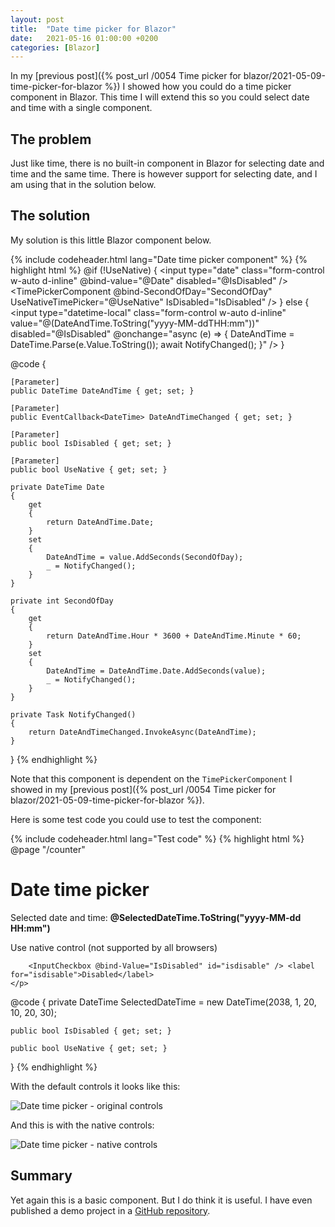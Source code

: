 ```yaml
---
layout: post
title:  "Date time picker for Blazor"
date:   2021-05-16 01:00:00 +0200
categories: [Blazor] 
---
```


In my [previous post]({% post_url /0054 Time picker for blazor/2021-05-09-time-picker-for-blazor %})
I showed how you could do a time picker component in Blazor. This time I will
extend this so you could select date and time with a single component.

## The problem

Just like time, there is no built-in component in Blazor for selecting date and
time and the same time. There is however support for selecting date, and I am
using that in the solution below.

## The solution

My solution is this little Blazor component below.

{% include codeheader.html lang="Date time picker component" %}
{% highlight html %}
@if (!UseNative)
{
    <input type="date" class="form-control w-auto d-inline" @bind-value="@Date" disabled="@IsDisabled" />
    <TimePickerComponent @bind-SecondOfDay="SecondOfDay" UseNativeTimePicker="@UseNative" IsDisabled="IsDisabled" />
}
else
{
    <input type="datetime-local" class="form-control w-auto d-inline" value="@(DateAndTime.ToString("yyyy-MM-ddTHH:mm"))" disabled="@IsDisabled"
        @onchange="async (e) =>
        {
            DateAndTime = DateTime.Parse(e.Value.ToString());
            await NotifyChanged();
        }" />
}

@code {

    [Parameter]
    public DateTime DateAndTime { get; set; }

    [Parameter]
    public EventCallback<DateTime> DateAndTimeChanged { get; set; }

    [Parameter]
    public bool IsDisabled { get; set; }

    [Parameter]
    public bool UseNative { get; set; }

    private DateTime Date
    {
        get
        {
            return DateAndTime.Date;
        }
        set
        {
            DateAndTime = value.AddSeconds(SecondOfDay);
            _ = NotifyChanged();
        }
    }

    private int SecondOfDay
    {
        get
        {
            return DateAndTime.Hour * 3600 + DateAndTime.Minute * 60;
        }
        set
        {
            DateAndTime = DateAndTime.Date.AddSeconds(value);
            _ = NotifyChanged();
        }
    }

    private Task NotifyChanged()
    {
        return DateAndTimeChanged.InvokeAsync(DateAndTime);
    }
}
{% endhighlight %}

Note that this component is dependent on the `TimePickerComponent` I showed in
my [previous post]({% post_url /0054 Time picker for blazor/2021-05-09-time-picker-for-blazor %}).

Here is some test code you could use to test the component:

{% include codeheader.html lang="Test code" %}
{% highlight html %}
@page "/counter"

<h1>Date time picker</h1>
<p>Selected date and time: <strong>@SelectedDateTime.ToString("yyyy-MM-dd HH:mm")</strong></p>

<EditForm Model="string.Empty">
    <p>
        <Pekspro.Blazor.TimePicker.DateTimePickerComponent @bind-DateAndTime="SelectedDateTime" UseNative="@UseNative" IsDisabled="IsDisabled" />
    </p>
    <p>
        <InputCheckbox @bind-Value="UseNative" id="usenative" /> <label for="usenative">Use native control (not supported by all browsers)</label>
        <br />
    
        <InputCheckbox @bind-Value="IsDisabled" id="isdisable" /> <label for="isdisable">Disabled</label>
    </p>
</EditForm>

@code {
    private DateTime SelectedDateTime = new DateTime(2038, 1, 20, 10, 20, 30);

    public bool IsDisabled { get; set; }

    public bool UseNative { get; set; }
}
{% endhighlight %}

With the default controls it looks like this:

![Date time picker - original controls]({{site.baseurl}}/assets/images/0055/datetimepicker-original.png "Date time picker - original controls")

And this is with the native controls:

![Date time picker - native controls]({{site.baseurl}}/assets/images/0055/datetimepicker-native.png "Date time picker - native controls")

## Summary

Yet again this is a basic component. But I do think it is useful. I have even
published a demo project in a [GitHub
repository](https://github.com/pekspro/BlazorTimePicker).
